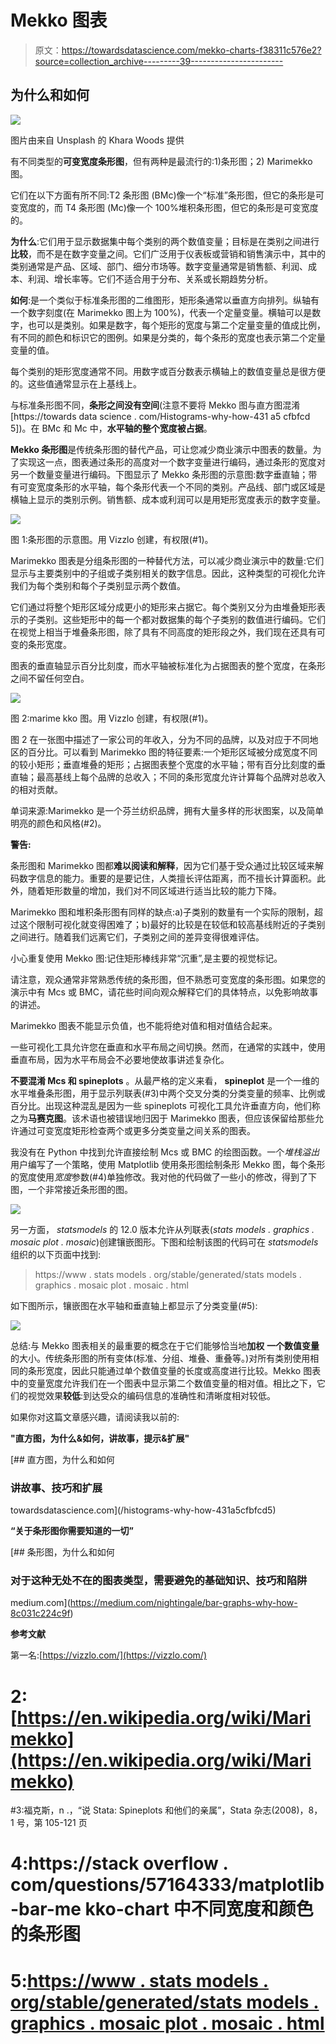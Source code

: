 # Mekko 图表

> 原文：<https://towardsdatascience.com/mekko-charts-f38311c576e2?source=collection_archive---------39----------------------->

## 为什么和如何

![](img/1948a417114adf8b5431adb8f0e9f5d7.png)

图片由来自 Unsplash 的 Khara Woods 提供

有不同类型的**可变宽度条形图**，但有两种是最流行的:1)条形图；2) Marimekko 图。

它们在以下方面有所不同:T2 条形图 (BMc)像一个“标准”条形图，但它的条形是可变宽度的，而 T4 条形图 (Mc)像一个 100%堆积条形图，但它的条形是可变宽度的。

**为什么**:它们用于显示数据集中每个类别的两个数值变量；目标是在类别之间进行**比较**，而不是在数字变量之间。它们广泛用于仪表板或营销和销售演示中，其中的类别通常是产品、区域、部门、细分市场等。数字变量通常是销售额、利润、成本、利润、增长率等。它们不适合用于分布、关系或长期趋势分析。

**如何**:是一个类似于标准条形图的二维图形，矩形条通常以垂直方向排列。纵轴有一个数字刻度(在 Marimekko 图上为 100%)，代表一个定量变量。横轴可以是数字，也可以是类别。如果是数字，每个矩形的宽度与第二个定量变量的值成比例，有不同的颜色和标识它的图例。如果是分类的，每个条形的宽度也表示第二个定量变量的值。

每个类别的矩形宽度通常不同。用数字或百分数表示横轴上的数值变量总是很方便的。这些值通常显示在上基线上。

与标准条形图不同，**条形之间没有空间**(注意不要将 Mekko 图与直方图混淆[https://towards data science . com/Histograms-why-how-431 a5 cfbfcd 5])。在 BMc 和 Mc 中，**水平轴的整个宽度被占据**。

**Mekko 条形图**是传统条形图的替代产品，可让您减少商业演示中图表的数量。为了实现这一点，图表通过条形的高度对一个数字变量进行编码，通过条形的宽度对另一个数量变量进行编码。下图显示了 Mekko 条形图的示意图:数字垂直轴；带有可变宽度条形的水平轴，每个条形代表一个不同的类别。产品线、部门或区域是横轴上显示的类别示例。销售额、成本或利润可以是用矩形宽度表示的数字变量。

![](img/28340fb8bc9dd38dec36690a372fad3e.png)

图 1:条形图的示意图。用 Vizzlo 创建，有权限(#1)。

Marimekko 图表是分组条形图的一种替代方法，可以减少商业演示中的数量:它们显示与主要类别中的子组或子类别相关的数字信息。因此，这种类型的可视化允许我们为每个类别和每个子类别显示两个数值。

它们通过将整个矩形区域分成更小的矩形来占据它。每个类别又分为由堆叠矩形表示的子类别。这些矩形中的每一个都对数据集的每个子类别的数值进行编码。它们在视觉上相当于堆叠条形图，除了具有不同高度的矩形段之外，我们现在还具有可变的条形宽度。

图表的垂直轴显示百分比刻度，而水平轴被标准化为占据图表的整个宽度，在条形之间不留任何空白。

![](img/5bdf85bd97e285ce631d433add0dda7b.png)

图 2:marime kko 图。用 Vizzlo 创建，有权限(#1)。

图 2 在一张图中描述了一家公司的年收入，分为不同的品牌，以及对应于不同地区的百分比。可以看到 Marimekko 图的特征要素:一个矩形区域被分成宽度不同的较小矩形；垂直堆叠的矩形；占据图表整个宽度的水平轴；带有百分比刻度的垂直轴；最高基线上每个品牌的总收入；不同的条形宽度允许计算每个品牌对总收入的相对贡献。

单词来源:Marimekko 是一个芬兰纺织品牌，拥有大量多样的形状图案，以及简单明亮的颜色和风格(#2)。

**警告:**

条形图和 Marimekko 图都**难以阅读和解释**，因为它们基于受众通过比较区域来解码数字信息的能力。重要的是要记住，人类擅长评估距离，而不擅长计算面积。此外，随着矩形数量的增加，我们对不同区域进行适当比较的能力下降。

Marimekko 图和堆积条形图有同样的缺点:a)子类别的数量有一个实际的限制，超过这个限制可视化就变得困难了；b)最好的比较是在较低和较高基线附近的子类别之间进行。随着我们远离它们，子类别之间的差异变得很难评估。

小心重复使用 Mekko 图:记住矩形棒线非常“沉重”,是主要的视觉标记。

请注意，观众通常非常熟悉传统的条形图，但不熟悉可变宽度的条形图。如果您的演示中有 Mcs 或 BMC，请花些时间向观众解释它们的具体特点，以免影响故事的讲述。

Marimekko 图表不能显示负值，也不能将绝对值和相对值结合起来。

一些可视化工具允许您在垂直和水平布局之间切换。然而，在通常的实践中，使用垂直布局，因为水平布局会不必要地使故事讲述复杂化。

**不要混淆 Mcs 和 spineplots** 。从最严格的定义来看， **spineplot** 是一个一维的水平堆叠条形图，用于显示列联表(#3)中两个交叉分类的分类变量的频率、比例或百分比。出现这种混乱是因为一些 spineplots 可视化工具允许垂直方向，他们称之为**马赛克图**。该术语也被错误地归因于 Marimekko 图表，但应该保留给那些允许通过可变宽度矩形检查两个或更多分类变量之间关系的图表。

我没有在 Python 中找到允许直接绘制 Mcs 或 BMC 的绘图函数。一个*堆栈溢出*用户编写了一个策略，使用 Matplotlib 使用条形图绘制条形 Mekko 图，每个条形的宽度使用*宽度*参数(#4)单独修改。我对他的代码做了一些小的修改，得到了下图，一个非常接近条形图的图。

![](img/4a79152f05574bcfdb12247bbb9a08f7.png)

另一方面， *statsmodels* 的 12.0 版本允许从列联表(*stats models . graphics . mosaic plot . mosaic*)创建镶嵌图形。下图和绘制该图的代码可在 *statsmodels* 组织的以下页面中找到:

> https://www . stats models . org/stable/generated/stats models . graphics . mosaic plot . mosaic . html

如下图所示，镶嵌图在水平轴和垂直轴上都显示了分类变量(#5):

![](img/feda590a06a976956c42d56018daea1f.png)

总结:与 Mekko 图表相关的最重要的概念在于它们能够恰当地**加权** **一个数值变量**的大小。传统条形图的所有变体(标准、分组、堆叠、重叠等。)对所有类别使用相同的条形宽度，因此只能通过单个数值变量的长度或高度进行比较。Mekko 图表中的变量宽度允许我们在一个图表中显示第二个数值变量的相对值。相比之下，它们的视觉效果**较低**:到达受众的编码信息的准确性和清晰度相对较低。

如果你对这篇文章感兴趣，请阅读我以前的:

**"直方图，为什么&如何，讲故事，提示&扩展"**

[](/histograms-why-how-431a5cfbfcd5) [## 直方图，为什么和如何

### 讲故事、技巧和扩展

towardsdatascience.com](/histograms-why-how-431a5cfbfcd5) 

**“关于条形图你需要知道的一切”**

[](https://medium.com/nightingale/bar-graphs-why-how-8c031c224c9f) [## 条形图，为什么和如何

### 对于这种无处不在的图表类型，需要避免的基础知识、技巧和陷阱

medium.com](https://medium.com/nightingale/bar-graphs-why-how-8c031c224c9f) 

**参考文献**

第一名:[https://vizzlo.com/](https://vizzlo.com/)

# 2:[https://en.wikipedia.org/wiki/Marimekko](https://en.wikipedia.org/wiki/Marimekko)

#3:福克斯，n .，“说 Stata: Spineplots 和他们的亲属”，Stata 杂志(2008)，8，1 号，第 105-121 页

# 4:https://stack overflow . com/questions/57164333/matplotlib-bar-me kko-chart 中不同宽度和颜色的条形图

# 5:[https://www . stats models . org/stable/generated/stats models . graphics . mosaic plot . mosaic . html](https://www.statsmodels.org/stable/generated/statsmodels.graphics.mosaicplot.mosaic.html)
